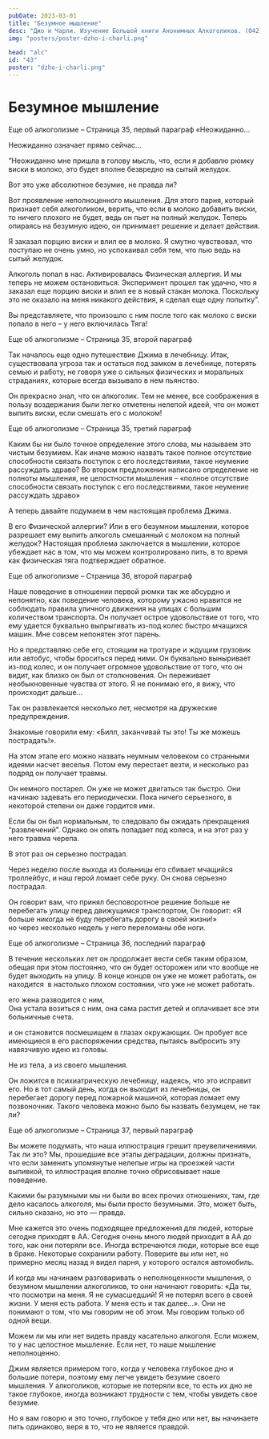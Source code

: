 ```yaml
---
pubDate: 2023-03-01
title: "Безумное мышление"
desc: "Джо и Чарли. Изучение Большой книги Анонимных Алкоголиков. (042)"
img: "posters/poster-dzho-i-charli.png"

head: "alc"
id: "43"
poster: "dzho-i-charli.png"
---
```


# Безумное мышление

Еще об алкоголизме – Страница 35, первый параграф
«Неожиданно…

Неожиданно означает прямо сейчас…

“Неожиданно мне пришла в голову мысль, что, если я добавлю рюмку виски в молоко, это будет вполне безвредно на сытый желудок.

Вот это уже абсолютное безумие, не правда ли?

Вот проявление неполноценного мышления. Для этого парня, который признает себя алкоголиком, верить, что если в молоко добавить виски, то ничего плохого не будет, ведь он пьет на полный желудок. Теперь опираясь на безумную идею, он принимает решение и делает действия.

Я заказал порцию виски и влил ее в молоко. Я смутно чувствовал, что поступаю не очень умно, но успокаивал себя тем, что пью ведь на сытый желудок.

Алкоголь попал в нас. Активировалась Физическая аллергия. И мы теперь не можем остановиться.
Эксперимент прошел так удачно, что я заказал еще порцию виски и влил ее в новый стакан молока. Поскольку это не оказало на меня никакого действия, я сделал еще одну попытку”.

Вы представляете, что произошло с ним после того как молоко с виски попало в него – у него включилась Тяга!

Еще об алкоголизме – Страница 35, второй параграф

Так началось еще одно путешествие Джима в лечебницу. Итак, существовала угроза так и остаться под замком в лечебнице, потерять семью и работу, не говоря уже о сильных физических и моральных страданиях, которые всегда вызывало в нем пьянство.

Он прекрасно знал, что он алкоголик. Тем не менее, все соображения в пользу воздержания были легко отметены нелепой идеей, что он может выпить виски, если смешать его с молоком!

Еще об алкоголизме – Страница 35, третий параграф

Каким бы ни было точное определение этого слова, мы называем это чистым безумием. Как иначе можно назвать такое полное отсутствие способности связать поступок с его последствиями, такое неумение рассуждать здраво?
Во втором предложении написано определение не полноты мышления, не целостности мышления – «полное отсутствие способности связать поступок с его последствиями, такое неумение рассуждать здраво»

А теперь давайте подумаем в чем настоящая проблема Джима.

В его Физической аллергии? Или в его безумном мышлении, которое разрешает ему выпить алкоголь смешанный с молоком на полный желудок? Настоящая проблема заключается в мышлении, которое убеждает нас в том, что мы можем контролировано пить, в то время как физическая тяга подтверждает обратное.

Еще об алкоголизме – Страница 36, второй параграф

Наше поведение в отношении первой рюмки так же абсурдно и непонятно, как поведение человека, которому ужасно нравится не соблюдать правила уличного движения на улицах с большим количеством транспорта. Он получает острое удовольствие от того, что ему удается буквально выпрыгивать из-под колес быстро мчащихся машин.
Мне совсем непонятен этот парень.

Но я представляю себе его, стоящим на тротуаре и ждущим грузовик или автобус, чтобы броситься перед ними. Он буквально выныривает из-под колес, и он получает огромное удовольствие от того, что он видит, как близко он был от столкновения. Он переживает необыкновенные чувства от этого. Я не понимаю его, я вижу, что происходит дальше…

Так он развлекается несколько лет, несмотря на дружеские предупреждения.

Знакомые говорили ему: «Билл, заканчивай ты это! Ты же можешь пострадать!».

На этом этапе его можно назвать неумным человеком со странными идеями насчет веселья. Потом ему перестает везти, и несколько раз подряд он получает травмы.

Он немного постарел. Он уже не может двигаться так быстро. Они начинаю задевать его периодически. Пока ничего серьезного, в некоторой степени он даже гордится ими.

Если бы он был нормальным, то следовало бы ожидать прекращения “развлечений”. Однако он опять попадает под колеса, и на этот раз у него травма черепа.

В этот раз он серьезно пострадал.

Через неделю после выхода из больницы его сбивает мчащийся троллейбус, и наш герой ломает себе руку.
Он снова серьезно пострадал.

Он говорит вам, что принял бесповоротное решение больше не перебегать улицу перед движущимся транспортом,
Он говорит: «Я больше никогда не буду перебегать дорогу в своей жизни!» <br>
но через несколько недель у него переломаны обе ноги.

Еще об алкоголизме – Страница 36, последний параграф

В течение нескольких лет он продолжает вести себя таким образом, обещая при этом постоянно, что он будет осторожен или что вообще не будет выходить на улицу. В конце концов он уже не может работать, он находится  в настолько плохом состоянии, что уже не может работать.

его жена разводится с ним, <br>
Она устала возиться с ним, она сама растит детей и оплачивает все эти больничные счета.

и он становится посмешищем в глазах окружающих. Он пробует все имеющиеся в его распоряжении средства, пытаясь выбросить эту навязчивую идею из головы.

Не из тела, а из своего мышления.

Он ложится в психиатрическую лечебницу, надеясь, что это исправит его. Но в тот самый день, когда он выходит из лечебницы, он перебегает дорогу перед пожарной машиной, которая ломает ему позвоночник. Такого человека можно было бы назвать безумцем, не так ли?

Еще об алкоголизме – Страница 37, первый параграф

Вы можете подумать, что наша иллюстрация грешит преувеличениями. Так ли это? Мы, прошедшие все этапы деградации, должны признать, что если заменить упомянутые нелепые игры на проезжей части выпивкой, то иллюстрация вполне точно обрисовывает наше поведение.

Какими бы разумными мы ни были во всех прочих отношениях, там, где дело касалось алкоголя, мы были просто безумными. Это, может быть, сильно сказано, но это — правда.

Мне кажется это очень подходящее предложения для людей, которые сегодня приходят в АА. Сегодня очень много людей приходит в АА до того, как они потеряли все. Иногда встречаются люди, которые все еще в браке. Некоторые сохранили работу. Поверите вы или нет, но примерно месяц назад я видел парня, у которого остался автомобиль.

И когда мы начинаем разговаривать о неполноценности мышления, о безумном мышлении алкоголиков, то они начинают говорить: «Да ты, что посмотри на меня. Я не сумасшедший! Я не потерял всего в своей жизни. У меня есть работа. У меня есть и так далее…». Они не понимают о том, что мы говорим не об этом. Мы говорим только об одной вещи.

Можем ли мы или нет видеть правду касательно алкоголя. Если можем, то у нас целостное мышление. Если нет, то наше мышление неполноценно.

Джим является примером того, когда у человека глубокое дно и большие потери, поэтому ему легче увидеть безумие своего мышления. У алкоголиков, которые не потеряли все, то есть их дно не такое глубокое, иногда возникают трудности с тем, чтобы увидеть свое безумие.

Но я вам говорю и это точно, глубокое у тебя дно или нет, вы начинаете пить одинаково, веря в то, что не является правдой.
